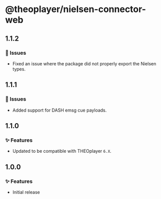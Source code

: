 # @theoplayer/nielsen-connector-web

## 1.1.2

### 🐛 Issues

- Fixed an issue where the package did not properly export the Nielsen types.

## 1.1.1

### 🐛 Issues

- Added support for DASH emsg cue payloads.

## 1.1.0

### ✨ Features

- Updated to be compatible with THEOplayer `6.X`.

## 1.0.0

### ✨ Features

- Initial release
